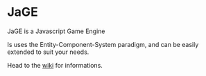 JaGE
=================

JaGE is a Javascript Game Engine

Is uses the Entity-Component-System paradigm, and can be easily extended to suit your needs.

Head to the [wiki](https://github.com/Malharhak/Game-Engine/wiki) for informations.

